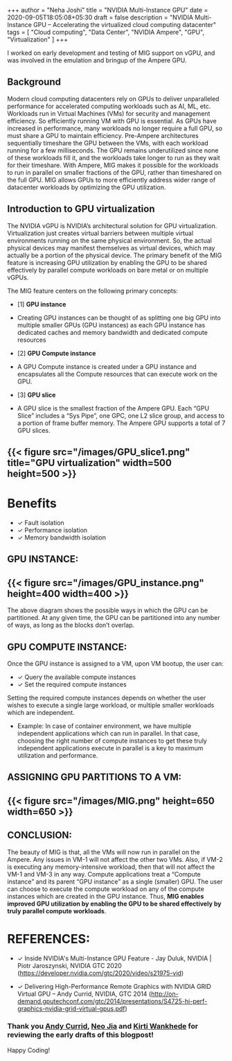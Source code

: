 +++
author = "Neha Joshi"
title = "NVIDIA Multi-Instance GPU"
date = 2020-09-05T18:05:08+05:30
draft = false
description = "NVIDIA Multi-Instance GPU – Accelerating the virtualized cloud computing datacenter"
tags = [
    "Cloud computing",
    "Data Center",
    "NVIDIA Ampere",
    "GPU",
    "Virtualization"
]
+++

I worked on early development and testing of MIG support on vGPU, and was involved in the emulation and bringup of the Ampere GPU.

## Background

Modern cloud computing datacenters rely on GPUs to deliver unparalleled performance for accelerated computing workloads such as AI, ML, etc. Workloads run in Virtual Machines (VMs) for security and management efficiency. So efficiently running VM with GPU is essential. As GPUs have increased in performance, many workloads no longer require a full GPU, so must share a GPU to maintain efficiency. Pre-Ampere architectures sequentially timeshare the GPU between the VMs, with each workload running for a few milliseconds. The GPU remains underutilized since none of these workloads fill it, and the workloads take longer to run as they wait for their timeshare. With Ampere, MIG makes it possible for the workloads to run in parallel on smaller fractions of the GPU, rather than timeshared on the full GPU.
MIG allows GPUs to more efficiently address wider range of datacenter workloads by optimizing the GPU utilization.

## Introduction to GPU virtualization

The NVIDIA vGPU is NVIDIA’s architectural solution for GPU virtualization. Virtualization just creates virtual barriers between multiple virtual environments running on the same physical environment. So, the actual physical devices may manifest themselves as virtual devices, which may actually be a portion of the physical device.
The primary benefit of the MIG feature is increasing GPU utilization by enabling the GPU to be shared effectively by parallel compute workloads on bare metal or on multiple vGPUs.

The MIG feature centers on the following primary concepts:

- [1] **GPU instance**

- Creating GPU instances can be thought of as splitting one big GPU into multiple smaller GPUs (GPU instances) as each GPU instance has dedicated caches and memory bandwidth and dedicated compute resources

- [2] **GPU Compute instance**

- A GPU Compute instance is created under a GPU instance and encapsulates all the Compute resources that can execute work on the GPU.

- [3] **GPU slice**

- A GPU slice is the smallest fraction of the Ampere GPU. Each “GPU Slice” includes a “Sys Pipe”, one GPC, one L2 slice group, and access to a portion of frame buffer memory. The Ampere GPU supports a total
of 7 GPU slices.


## {{< figure src="/images/GPU_slice1.png" title="GPU virtualization" width=500 height=500 >}}

# Benefits
- ✓ Fault isolation
- ✓ Performance isolation
- ✓ Memory bandwidth isolation

## GPU INSTANCE:
## {{< figure src="/images/GPU_instance.png" height=400 width=400 >}}

The above diagram shows the possible ways in which the GPU can be partitioned. At any given time, the GPU can be partitioned into any number of ways, as long as the blocks don’t overlap.

## GPU COMPUTE INSTANCE:
Once the GPU instance is assigned to a VM, upon VM bootup, the user can:
- ✓ Query the available compute instances
- ✓ Set the required compute instances

Setting the required compute instances depends on whether the user wishes to execute a single large workload, or multiple smaller workloads which are independent.
- Example: In case of container environment, we have multiple independent applications which can run in parallel. In that case, choosing the right number of compute instances to get these truly independent applications execute in parallel is a key to maximum utilization and performance.

## ASSIGNING GPU PARTITIONS TO A VM:
## {{< figure src="/images/MIG.png" height=650 width=650 >}}

## CONCLUSION:
The beauty of MIG is that, all the VMs will now run in parallel on the Ampere. Any issues in VM-1 will not affect the other two VMs. Also, if VM-2 is executing any memory-intensive workload, then that will not affect the VM-1 and VM-3 in any way.
Compute applications treat a “Compute instance” and its parent “GPU instance” as a single (smaller) GPU. The user can choose to execute the compute workload on any of the compute instances which are created in the GPU instance.
Thus, **MIG enables improved GPU utilization by enabling the GPU to be shared effectively by truly parallel compute workloads**.

# REFERENCES:
- ✓ Inside NVIDIA's Multi-Instance GPU Feature - Jay Duluk, NVIDIA | Piotr Jaroszynski, NVIDIA
GTC 2020 (https://developer.nvidia.com/gtc/2020/video/s21975-vid)

- ✓ Delivering High-Performance Remote Graphics with NVIDIA GRID Virtual GPU – Andy Currid, NVIDIA, GTC 2014 (http://on-demand.gputechconf.com/gtc/2014/presentations/S4725-hi-perf-graphics-nvidia-grid-virtual-gpus.pdf)

### Thank you [Andy Currid](https://www.linkedin.com/in/andycurrid/), [Neo Jia](https://www.linkedin.com/in/neojia/) and [Kirti Wankhede](https://www.linkedin.com/in/kirti-wankhede-87249520/) for reviewing the early drafts of this blogpost!

Happy Coding!
